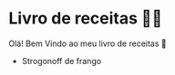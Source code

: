 # Livro de receitas :man_cook:

Olá! Bem Vindo ao meu livro de receitas :wave:

- Strogonoff de frango
